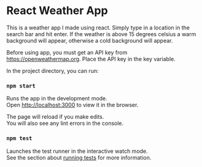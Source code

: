 # React Weather App

This is a weather app I made using react. Simply type in a location in the search bar and hit enter. 
If the weather is above 15 degrees celsius a warm background will appear, otherwise a cold background will appear. 

Before using app, you must get an API key from https://openweathermap.org.
Place the API key in the key variable. 



In the project directory, you can run:

### `npm start`

Runs the app in the development mode.\
Open [http://localhost:3000](http://localhost:3000) to view it in the browser.

The page will reload if you make edits.\
You will also see any lint errors in the console.

### `npm test`

Launches the test runner in the interactive watch mode.\
See the section about [running tests](https://facebook.github.io/create-react-app/docs/running-tests) for more information.